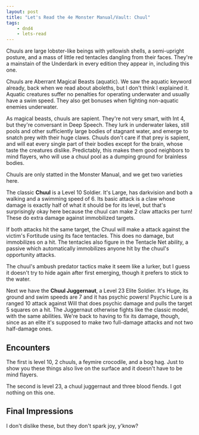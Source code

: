 ```yaml
---
layout: post
title: "Let's Read the 4e Monster Manual/Vault: Chuul"
tags:
    - dnd4
    - lets-read
---
```


Chuuls are large lobster-like beings with yellowish shells, a semi-upright
posture, and a mass of little red tentacles dangling from their faces. They're a
mainstain of the Underdark in every edition they appear in, including this one.

Chuuls are Aberrant Magical Beasts (aquatic). We saw the aquatic keyword
already, back when we read about aboleths, but I don't think I explained
it. Aquatic creatures suffer no penalties for operating underwater and usually
have a swim speed. They also get bonuses when fighting non-aquatic enemies
underwater.

As magical beasts, chuuls are sapient. They're not very smart, with Int 4, but
they're conversant in Deep Speech. They lurk in underwater lakes, still pools
and other sufficiently large bodies of stagnant water, and emerge to snatch prey
with their huge claws.  Chuuls don't care if that prey is sapient, and will eat
every single part of their bodies except for the brain, whose taste the
creatures dislike. Predictably, this makes them good neighbors to mind flayers,
who will use a chuul pool as a dumping ground for brainless bodies.

Chuuls are only statted in the Monster Manual, and we get two varieties here.

The classic **Chuul** is a Level 10 Soldier. It's Large, has darkvision and both
a walking and a swimming speed of 6. Its basic attack is a claw whose damage is
exactly half of what it should be for its level, but that's surprisingly okay
here because the chuul can make 2 claw attacks per turn! These do extra damage
against immobilized targets.

If both attacks hit the same target, the Chuul will make a attack against the
victim's Fortitude using its face tentacles. This does no damage, but
immobilizes on a hit. The tentacles also figure in the Tentacle Net ability, a
passive which automatically immobilizes anyone hit by the chuul's opportunity
attacks.

The chuul's ambush predator tactics make it seem like a lurker, but I guess it
doesn't try to hide again after first emerging, though it prefers to stick to
the water.

Next we have the **Chuul Juggernaut**, a Level 23 Elite Soldier. It's Huge, its
ground and swim speeds are 7 and it has psychic powers! Psychic Lure is a ranged
10 attack against Will that does psychic damage and pulls the target 5 squares
on a hit. The Juggernaut otherwise fights like the classic model, with the same
abilities. We're back to having to fix its damage, though, since as an elite
it's supposed to make two full-damage attacks and not two half-damage ones.


## Encounters

The first is level 10, 2 chuuls, a feymire crocodile, and a bog hag. Just to
show you these things also live on the surface and it doesn't have to be mind
flayers.

The second is level 23, a chuul juggernaut and three blood fiends. I got nothing
on this one.

## Final Impressions

I don't dislike these, but they don't spark joy, y'know?
